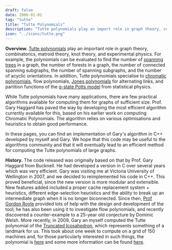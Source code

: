 ```yaml
---
draft: false
date: 2006-01-01
tag: "tutte"
title: "Tutte Polynomials"
description: "Tutte polynomials play an import role in graph theory, combinatorics, matroid theory, knot theory, and experimental physics.  This project involved developing a highly efficient algorithm (implemented in C++) for computing Tutte polynomials which was later incorporated into Mathematica and Sage."
icon: "../icons/tutte.png"
---
```


**Overview.** [Tutte polynomials](http://en.wikipedia.org/wiki/Tutte_polynomial) play an important role in graph theory, combinatorics, matroid theory, knot theory, and experimental physics. For example, the polynomials can be evaluated to find the number of [spanning trees](http://en.wikipedia.org/wiki/Spanning_tree) in a graph, the number of forests in a graph, the number of connected spanning subgraphs, the number of spanning subgraphs, and the number of acyclic orientations. In addition, Tutte polynomials specialise to [chromatic polynomials](http://en.wikipedia.org/wiki/Chromatic_polynomial), flow polynomials, [Jones polynomials](http://en.wikipedia.org/wiki/Jones_polynomial) for alternating links, and partition functions of the [q-state Potts model](http://en.wikipedia.org/wiki/Potts_model) from statistical physics.

While Tutte polynomials have many applications, there are few practical algorithms available for computing them for graphs of sufficient size. Prof. Gary Haggard has paved the way by developing the most efficient algorithm currently available for this, based on his earlier work on computing Chromatic Polynomials. The algorithm relies on various optimisations and heuristics to obtain good performance.

In these pages, you can find an implementation of Gary's algorithm in C++ developed by myself and Gary. We hope that this code may be useful to the algorithms community and that it will eventually lead to an efficient method for computing the Tutte polynomials of large graphs.

**History.** The code released was originally based on that by Prof. Gary Haggard from Bucknell. He had developed a version in C over several years which was very efficient.  Gary was visiting me at Victoria University of Wellington in 2007, and we decided to reimplemented his code in C++. This proved beneficial, since the new version is more modular and extensible. New features added included a proper cache replacement system + heuristics, different edge-selection heuristics and the ability to break up an intermediate graph when it is no longer biconnected.  Since then, [Prof Gordon Royle](https://github.com/DavePearce/DynamicTopologicalSort) provided lots of help with the design and development of the tool; he has also been using it to investigate flow polynomials, and recently discovered a counter-example to a 25-year old conjecture by Dominic Welsh.  More recently, in 2009, Gary an myself computed the Tutte polynomial of the [Truncated Icosahedron](http://en.wikipedia.org/wiki/Truncated_icosahedron), which represents something of a landmark for us. This took about one week to compute on a grid of 150 machines and, for those particularly interested in such things, the polynomial is [here](../../files/ti_poly.txt) and some more information can be found [here](../../publications/TI10.pdf).